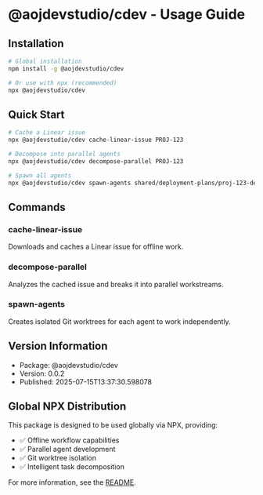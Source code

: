 # @aojdevstudio/cdev - Usage Guide

## Installation

```bash
# Global installation
npm install -g @aojdevstudio/cdev

# Or use with npx (recommended)
npx @aojdevstudio/cdev
```

## Quick Start

```bash
# Cache a Linear issue
npx @aojdevstudio/cdev cache-linear-issue PROJ-123

# Decompose into parallel agents
npx @aojdevstudio/cdev decompose-parallel PROJ-123

# Spawn all agents
npx @aojdevstudio/cdev spawn-agents shared/deployment-plans/proj-123-deployment-plan.json
```

## Commands

### cache-linear-issue

Downloads and caches a Linear issue for offline work.

### decompose-parallel

Analyzes the cached issue and breaks it into parallel workstreams.

### spawn-agents

Creates isolated Git worktrees for each agent to work independently.

## Version Information

- Package: @aojdevstudio/cdev
- Version: 0.0.2
- Published: 2025-07-15T13:37:30.598078

## Global NPX Distribution

This package is designed to be used globally via NPX, providing:

- ✅ Offline workflow capabilities
- ✅ Parallel agent development
- ✅ Git worktree isolation
- ✅ Intelligent task decomposition

For more information, see the [README](./README.md).
